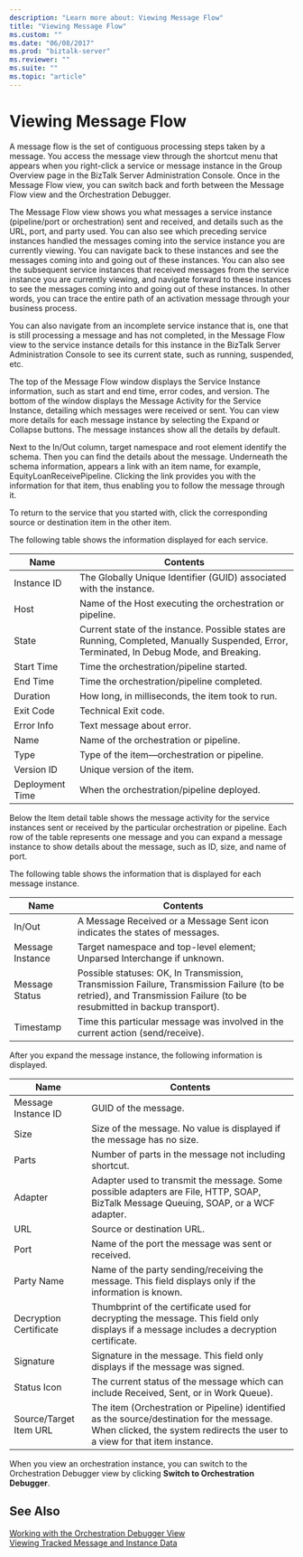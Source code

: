 ```yaml
---
description: "Learn more about: Viewing Message Flow"
title: "Viewing Message Flow"
ms.custom: ""
ms.date: "06/08/2017"
ms.prod: "biztalk-server"
ms.reviewer: ""
ms.suite: ""
ms.topic: "article"
---
```

# Viewing Message Flow
A message flow is the set of contiguous processing steps taken by a message. You access the message view through the shortcut menu that appears when you right-click a service or message instance in the Group Overview page in the BizTalk Server Administration Console. Once in the Message Flow view, you can switch back and forth between the Message Flow view and the Orchestration Debugger.  
  
 The Message Flow view shows you what messages a service instance (pipeline/port or orchestration) sent and received, and details such as the URL, port, and party used. You can also see which preceding service instances handled the messages coming into the service instance you are currently viewing. You can navigate back to these instances and see the messages coming into and going out of these instances. You can also see the subsequent service instances that received messages from the service instance you are currently viewing, and navigate forward to these instances to see the messages coming into and going out of these instances. In other words, you can trace the entire path of an activation message through your business process.  
  
 You can also navigate from an incomplete service instance that is, one that is still processing a message and has not completed, in the Message Flow view to the service instance details for this instance in the BizTalk Server Administration Console to see its current state, such as running, suspended, etc.  
  
 The top of the Message Flow window displays the Service Instance information, such as start and end time, error codes, and version. The bottom of the window displays the Message Activity for the Service Instance, detailing which messages were received or sent. You can view more details for each message instance by selecting the Expand or Collapse buttons. The message instances show all the details by default.  
  
 Next to the In/Out column, target namespace and root element identify the schema. Then you can find the details about the message. Underneath the schema information, appears a link with an item name, for example, EquityLoanReceivePipeline. Clicking the link provides you with the information for that item, thus enabling you to follow the message through it.  
  
 To return to the service that you started with, click the corresponding source or destination item in the other item.  
  
 The following table shows the information displayed for each service.  
  
|Name|Contents|  
|----------|--------------|  
|Instance ID|The Globally Unique Identifier (GUID) associated with the instance.|  
|Host|Name of the Host executing the orchestration or pipeline.|  
|State|Current state of the instance. Possible states are Running, Completed, Manually Suspended, Error, Terminated, In Debug Mode, and Breaking.|  
|Start Time|Time the orchestration/pipeline started.|  
|End Time|Time the orchestration/pipeline completed.|  
|Duration|How long, in milliseconds, the item took to run.|  
|Exit Code|Technical Exit code.|  
|Error Info|Text message about error.|  
|Name|Name of the orchestration or pipeline.|  
|Type|Type of the item—orchestration or pipeline.|  
|Version ID|Unique version of the item.|  
|Deployment Time|When the orchestration/pipeline deployed.|  
  
 Below the Item detail table shows the message activity for the service instances sent or received by the particular orchestration or pipeline. Each row of the table represents one message and you can expand a message instance to show details about the message, such as ID, size, and name of port.  
  
 The following table shows the information that is displayed for each message instance.  
  
|Name|Contents|  
|----------|--------------|  
|In/Out|A Message Received or a Message Sent icon indicates the states of messages.|  
|Message Instance|Target namespace and top-level element; Unparsed Interchange if unknown.|  
|Message Status|Possible statuses: OK, In Transmission, Transmission Failure, Transmission Failure (to be retried), and Transmission Failure (to be resubmitted in backup transport).|  
|Timestamp|Time this particular message was involved in the current action (send/receive).|  
  
 After you expand the message instance, the following information is displayed.  
  
|Name|Contents|  
|----------|--------------|  
|Message Instance ID|GUID of the message.|  
|Size|Size of the message. No value is displayed if the message has no size.|  
|Parts|Number of parts in the message not including shortcut.|  
|Adapter|Adapter used to transmit the message. Some possible adapters are File, HTTP, SOAP, BizTalk Message Queuing, SOAP, or a WCF adapter.|  
|URL|Source or destination URL.|  
|Port|Name of the port the message was sent or received.|  
|Party Name|Name of the party sending/receiving the message. This field displays only if the information is known.|  
|Decryption Certificate|Thumbprint of the certificate used for decrypting the message. This field only displays if a message includes a decryption certificate.|  
|Signature|Signature in the message. This field only displays if the message was signed.|  
|Status Icon|The current status of the message which can include Received, Sent, or in Work Queue).|  
|Source/Target Item URL|The item (Orchestration or Pipeline) identified as the source/destination for the message. When clicked, the system redirects the user to a view for that item instance.|  
  
 When you view an orchestration instance, you can switch to the Orchestration Debugger view by clicking **Switch to Orchestration Debugger**.  
  
## See Also  
 [Working with the Orchestration Debugger View](../core/working-with-the-orchestration-debugger-view.md)   
 [Viewing Tracked Message and Instance Data](../core/viewing-tracked-message-and-instance-data.md)
